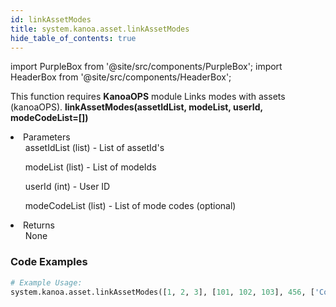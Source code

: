 ```yaml
---
id: linkAssetModes
title: system.kanoa.asset.linkAssetModes
hide_table_of_contents: true
---
```


import PurpleBox from '@site/src/components/PurpleBox';
import HeaderBox from '@site/src/components/HeaderBox';

<PurpleBox>This function requires <b>KanoaOPS</b> module</PurpleBox>
<HeaderBox header="Description">Links modes with assets (kanoaOPS).</HeaderBox>
<HeaderBox header="Syntax">
    <b>linkAssetModes(assetIdList, modeList, userId, modeCodeList=[])</b>
    <li> Parameters <br />
        <ul>assetIdList (list) - List of assetId's</ul>
        <ul>modeList (list) - List of modeIds</ul>
        <ul>userId (int) - User ID</ul>
        <ul>modeCodeList (list) - List of mode codes (optional)</ul>
    </li>
    <li> Returns <br />
        <ul>None</ul>
    </li>
</HeaderBox>

### Code Examples

```python
# Example Usage:
system.kanoa.asset.linkAssetModes([1, 2, 3], [101, 102, 103], 456, ['Code1', 'Code2', 'Code3'])

